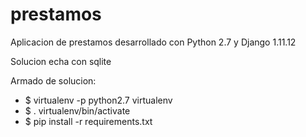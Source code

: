 # prestamos

Aplicacion de prestamos desarrollado con Python 2.7 y Django 1.11.12

Solucion echa con sqlite

Armado de solucion:

- $ virtualenv -p python2.7 virtualenv
- $ . virtualenv/bin/activate
- $ pip install -r requirements.txt